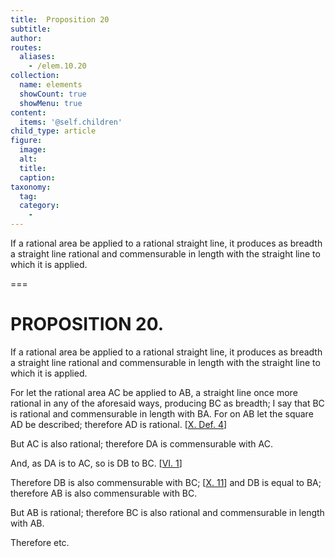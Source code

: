 ```yaml
---
title:  Proposition 20
subtitle: 
author:
routes:
  aliases:
    - /elem.10.20
collection:
  name: elements
  showCount: true
  showMenu: true
content:
  items: '@self.children'
child_type: article
figure:
  image:
  alt:
  title:
  caption:
taxonomy:
  tag:
  category:
    - 
---
```


<p><hi rend="ital">If a rational area be applied to a rational straight line, it produces as breadth a straight line rational and commensurable in length with the straight line to which it is applied</hi>. </p>

===

<pb n="49"/><h1>PROPOSITION 20.</h1>
<p><span class="ital">If a rational area be applied to a rational straight line, it produces as breadth a straight line rational and commensurable in length with the straight line to which it is applied</span>. </p>

<p>For let the rational area <span class="ital">AC</span> be applied to <span class="ital">AB</span>, a straight line once more rational in any of the aforesaid ways, producing <span class="ital">BC</span> as breadth; I say that <span class="ital">BC</span> is rational and commensurable in length with <span class="ital">BA</span>. For on <span class="ital">AB</span> let the square <span class="ital">AD</span> be described; therefore <span class="ital">AD</span> is rational. [<a href="/elem.10.def.4">X. Def. 4</a>] 
      </p>

<p>But <span class="ital">AC</span> is also rational; therefore <span class="ital">DA</span> is commensurable with <span class="ital">AC</span>. </p>

<p>And, as <span class="ital">DA</span> is to <span class="ital">AC</span>, so is <span class="ital">DB</span> to <span class="ital">BC</span>. [<a href="/elem.6.1">VI. 1</a>] </p>

<p>Therefore <span class="ital">DB</span> is also commensurable with <span class="ital">BC</span>; [<a href="/elem.10.11">X. 11</a>] and <span class="ital">DB</span> is equal to <span class="ital">BA</span>; therefore <span class="ital">AB</span> is also commensurable with <span class="ital">BC</span>. </p>

<p>But <span class="ital">AB</span> is rational; therefore <span class="ital">BC</span> is also rational and commensurable in length with <span class="ital">AB</span>. </p>

<p>Therefore etc.</p>
